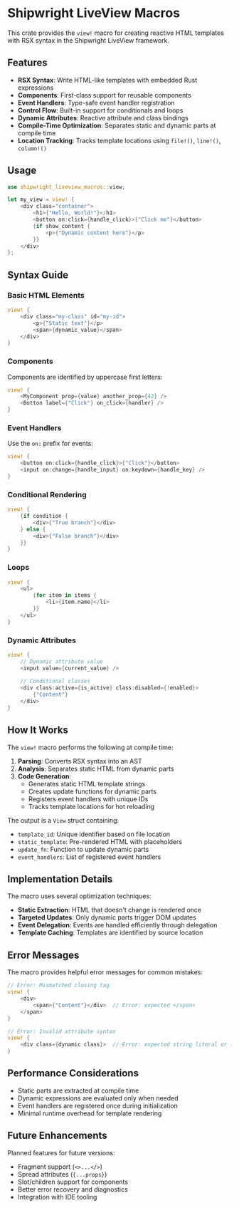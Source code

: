 # Shipwright LiveView Macros

This crate provides the `view!` macro for creating reactive HTML templates with RSX syntax in the Shipwright LiveView framework.

## Features

- **RSX Syntax**: Write HTML-like templates with embedded Rust expressions
- **Components**: First-class support for reusable components
- **Event Handlers**: Type-safe event handler registration
- **Control Flow**: Built-in support for conditionals and loops
- **Dynamic Attributes**: Reactive attribute and class bindings
- **Compile-Time Optimization**: Separates static and dynamic parts at compile time
- **Location Tracking**: Tracks template locations using `file!()`, `line!()`, `column!()`

## Usage

```rust
use shipwright_liveview_macros::view;

let my_view = view! {
    <div class="container">
        <h1>{"Hello, World!"}</h1>
        <button on:click={handle_click}>{"Click me"}</button>
        {if show_content {
            <p>{"Dynamic content here"}</p>
        }}
    </div>
};
```

## Syntax Guide

### Basic HTML Elements

```rust
view! {
    <div class="my-class" id="my-id">
        <p>{"Static text"}</p>
        <span>{dynamic_value}</span>
    </div>
}
```

### Components

Components are identified by uppercase first letters:

```rust
view! {
    <MyComponent prop={value} another_prop={42} />
    <Button label={"Click"} on_click={handler} />
}
```

### Event Handlers

Use the `on:` prefix for events:

```rust
view! {
    <button on:click={handle_click}>{"Click"}</button>
    <input on:change={handle_input} on:keydown={handle_key} />
}
```

### Conditional Rendering

```rust
view! {
    {if condition {
        <div>{"True branch"}</div>
    } else {
        <div>{"False branch"}</div>
    }}
}
```

### Loops

```rust
view! {
    <ul>
        {for item in items {
            <li>{item.name}</li>
        }}
    </ul>
}
```

### Dynamic Attributes

```rust
view! {
    // Dynamic attribute value
    <input value={current_value} />
    
    // Conditional classes
    <div class:active={is_active} class:disabled={!enabled}>
        {"Content"}
    </div>
}
```

## How It Works

The `view!` macro performs the following at compile time:

1. **Parsing**: Converts RSX syntax into an AST
2. **Analysis**: Separates static HTML from dynamic parts
3. **Code Generation**: 
   - Generates static HTML template strings
   - Creates update functions for dynamic parts
   - Registers event handlers with unique IDs
   - Tracks template locations for hot reloading

The output is a `View` struct containing:
- `template_id`: Unique identifier based on file location
- `static_template`: Pre-rendered HTML with placeholders
- `update_fn`: Function to update dynamic parts
- `event_handlers`: List of registered event handlers

## Implementation Details

The macro uses several optimization techniques:

- **Static Extraction**: HTML that doesn't change is rendered once
- **Targeted Updates**: Only dynamic parts trigger DOM updates
- **Event Delegation**: Events are handled efficiently through delegation
- **Template Caching**: Templates are identified by source location

## Error Messages

The macro provides helpful error messages for common mistakes:

```rust
// Error: Mismatched closing tag
view! {
    <div>
        <span>{"Content"}</div>  // Error: expected </span>
    </span>
}

// Error: Invalid attribute syntax
view! {
    <div class={dynamic class}>  // Error: expected string literal or {expression}
}
```

## Performance Considerations

- Static parts are extracted at compile time
- Dynamic expressions are evaluated only when needed
- Event handlers are registered once during initialization
- Minimal runtime overhead for template rendering

## Future Enhancements

Planned features for future versions:

- Fragment support (`<>...</>`)
- Spread attributes (`{...props}`)
- Slot/children support for components
- Better error recovery and diagnostics
- Integration with IDE tooling
